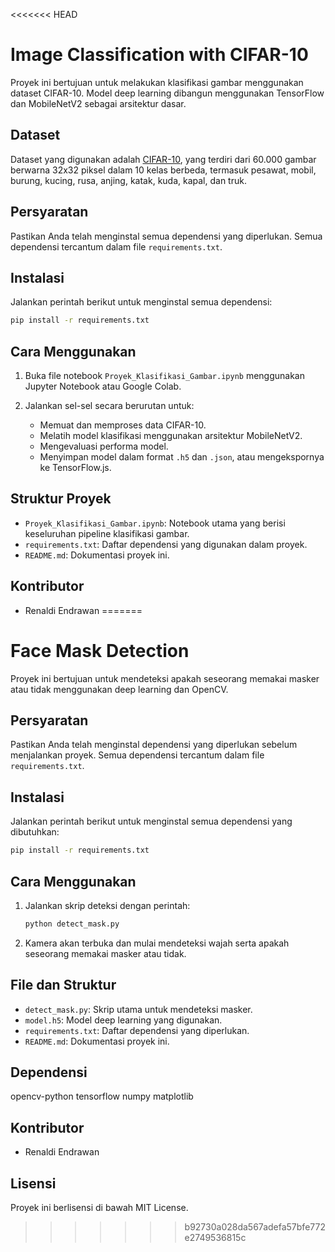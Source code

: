 <<<<<<< HEAD
# Image Classification with CIFAR-10

Proyek ini bertujuan untuk melakukan klasifikasi gambar menggunakan dataset CIFAR-10. Model deep learning dibangun menggunakan TensorFlow dan MobileNetV2 sebagai arsitektur dasar.

## Dataset

Dataset yang digunakan adalah [CIFAR-10](https://www.cs.toronto.edu/~kriz/cifar.html), yang terdiri dari 60.000 gambar berwarna 32x32 piksel dalam 10 kelas berbeda, termasuk pesawat, mobil, burung, kucing, rusa, anjing, katak, kuda, kapal, dan truk.

## Persyaratan

Pastikan Anda telah menginstal semua dependensi yang diperlukan. Semua dependensi tercantum dalam file `requirements.txt`.

## Instalasi

Jalankan perintah berikut untuk menginstal semua dependensi:

```bash
pip install -r requirements.txt
```

## Cara Menggunakan

1. Buka file notebook `Proyek_Klasifikasi_Gambar.ipynb` menggunakan Jupyter Notebook atau Google Colab.
2. Jalankan sel-sel secara berurutan untuk:

   * Memuat dan memproses data CIFAR-10.
   * Melatih model klasifikasi menggunakan arsitektur MobileNetV2.
   * Mengevaluasi performa model.
   * Menyimpan model dalam format `.h5` dan `.json`, atau mengekspornya ke TensorFlow\.js.

## Struktur Proyek

* `Proyek_Klasifikasi_Gambar.ipynb`: Notebook utama yang berisi keseluruhan pipeline klasifikasi gambar.
* `requirements.txt`: Daftar dependensi yang digunakan dalam proyek.
* `README.md`: Dokumentasi proyek ini.

## Kontributor

* Renaldi Endrawan
=======
# Face Mask Detection

Proyek ini bertujuan untuk mendeteksi apakah seseorang memakai masker atau tidak menggunakan deep learning dan OpenCV.

## Persyaratan
Pastikan Anda telah menginstal dependensi yang diperlukan sebelum menjalankan proyek. Semua dependensi tercantum dalam file `requirements.txt`.

## Instalasi
Jalankan perintah berikut untuk menginstal semua dependensi yang dibutuhkan:

```bash
pip install -r requirements.txt
```

## Cara Menggunakan
1. Jalankan skrip deteksi dengan perintah:
   ```bash
   python detect_mask.py
   ```
2. Kamera akan terbuka dan mulai mendeteksi wajah serta apakah seseorang memakai masker atau tidak.

## File dan Struktur
- `detect_mask.py`: Skrip utama untuk mendeteksi masker.
- `model.h5`: Model deep learning yang digunakan.
- `requirements.txt`: Daftar dependensi yang diperlukan.
- `README.md`: Dokumentasi proyek ini.

## Dependensi
opencv-python
tensorflow
numpy
matplotlib

## Kontributor
- Renaldi Endrawan

## Lisensi
Proyek ini berlisensi di bawah MIT License.
>>>>>>> b92730a028da567adefa57bfe772e2749536815c
